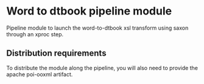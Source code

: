 # Word to dtbook pipeline module

Pipeline module to launch the word-to-dtbook xsl transform using saxon through an xproc step.

## Distribution requirements

To distribute the module along the pipeline, you will also need to provide the apache poi-ooxml artifact.